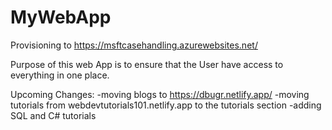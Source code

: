 # MyWebApp
Provisioning to https://msftcasehandling.azurewebsites.net/

Purpose of this web App is to ensure that the User have access to everything in one place.

Upcoming Changes:
-moving blogs to https://dbugr.netlify.app/
-moving tutorials from webdevtutorials101.netlify.app to the tutorials section
-adding SQL and C# tutorials

